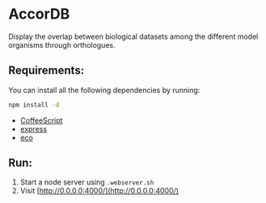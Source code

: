 # AccorDB

Display the overlap between biological datasets among the different model organisms through orthologues.

## Requirements:

You can install all the following dependencies by running:

```bash
npm install -d
```

- [CoffeeScript](http://coffeescript.org/)
- [express](http://expressjs.com/)
- [eco](https://github.com/sstephenson/eco)

## Run:

1. Start a node server using `.webserver.sh`
2. Visit [http://0.0.0.0:4000/](http://0.0.0.0:4000/)